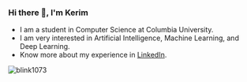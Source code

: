 ### Hi there 👋, I'm Kerim

- I am a student in Computer Science at Columbia University. 
- I am very interested in Artificial Intelligence, Machine Learning, and Deep Learning.
- Know more about my experience in [LinkedIn](https://www.linkedin.com/in/kerim-kurttepeli/).
<p><img align="center" src="https://github-readme-streak-stats.herokuapp.com/?user=kurttepelikerim&" alt="blink1073" /></p>

<!--
**kurttepelikerim/kurttepelikerim** is a ✨ _special_ ✨ repository because its `README.md` (this file) appears on your GitHub profile.

Here are some ideas to get you started:

- 🔭 I’m currently working on ...
- 🌱 I’m currently learning ...
- 👯 I’m looking to collaborate on ...
- 🤔 I’m looking for help with ...
- 💬 Ask me about ...
- 📫 How to reach me: ...
- 😄 Pronouns: ...
- ⚡ Fun fact: ...
-->
